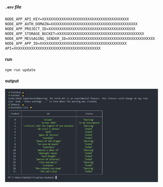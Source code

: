 ##### `.env` file

````
NODE_APP_API_KEY=XXXXXXXXXXXXXXXXXXXXXXXXXXXXXXXXXXXXXXXX
NODE_APP_AUTH_DOMAIN=XXXXXXXXXXXXXXXXXXXXXXXXXXXXXXXXXXXXXXXX
NODE_APP_PROJECT_ID=XXXXXXXXXXXXXXXXXXXXXXXXXXXXXXXXXXXXXXXX
NODE_APP_STORAGE_BUCKET=XXXXXXXXXXXXXXXXXXXXXXXXXXXXXXXXXXXXXXXX
NODE_APP_MESSAGING_SENDER_ID=XXXXXXXXXXXXXXXXXXXXXXXXXXXXXXXXXXXXXXXX
NODE_APP_APP_ID=XXXXXXXXXXXXXXXXXXXXXXXXXXXXXXXXXXXXXXXX
API=XXXXXXXXXXXXXXXXXXXXXXXXXXXXXXXXXXXXXXXX
````
#### run 

```
npm run update
```

#### output 

![](/img/img.jpg)

